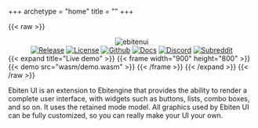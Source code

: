 +++
archetype = "home"
title = ""
+++

{{< raw >}}
<div align="center">
<img alt="ebitenui" src="images/demo.png">
<br>

<a style="display:inline-block" href=https://github.com/ebitenui/ebitenui/releases>
<img alt="Release" src="https://img.shields.io/github/v/release/ebitenui/ebitenui?style=for-the-badge&logo=github&labelColor=%23202e3bff&color=%235a7d93ff%20&cacheSeconds=120" >
</a> 
<a style="display:inline-block" href=https://opensource.org/licenses/MIT>
<img alt="License" src="https://img.shields.io/github/license/ebitenui/ebitenui?style=for-the-badge&logo=github&labelColor=%23202e3bff&color=%235a7d93ff%20&cacheSeconds=120" >
</a> 
<a style="display:inline-block" href=https://github.com/ebitenui/ebitenui>
<img alt="Github" src="https://img.shields.io/badge/code-5a7d93ff?style=for-the-badge&logo=github&label=github&labelColor=%23202e3bff&color=%235a7d93ff&cacheSeconds=120" >
</a> 
<a style="display:inline-block" href=https://ebitenui.github.io>
<img alt="Docs" src="https://img.shields.io/badge/ebitenui.github.io-5a7d93ff?style=for-the-badge&logo=go&logoColor=white&label=docs&labelColor=%23202e3bff&color=%235a7d93ff&cacheSeconds=120" >
</a> 
<a style="display:inline-block" href=https://discord.gg/ujEeeHgptU>
<img alt="Discord" src="https://img.shields.io/discord/958140778931175424?style=for-the-badge&labelColor=%23202e3bff&color=%235a7d93ff%20&label=Discord&logo=discord&logoColor=white&cacheSeconds=120" >
</a> 
<a style="display:inline-block" href=https://www.reddit.com/r/birdmtndev>
<img alt="Subreddit" src="https://img.shields.io/reddit/subreddit-subscribers/birdmtndev?style=for-the-badge&logo=reddit&logoColor=white&label=r%2Fbirdmtndev&labelColor=%23202e3bff&color=%235a7d93ff&cacheSeconds=120" >
</a>

</div>
{{< expand title="Live demo" >}}
{{< frame width="900" height="800" >}}
{{< demo src="wasm/demo.wasm" >}}
{{< /frame >}}
{{< /expand >}}
{{< /raw >}}

Ebiten UI is an extension to Ebitengine that provides the ability to render a complete user interface,
with widgets such as buttons, lists, combo boxes, and so on. It uses the retained mode model.
All graphics used by Ebiten UI can be fully customized, so you can really make your UI your own.
